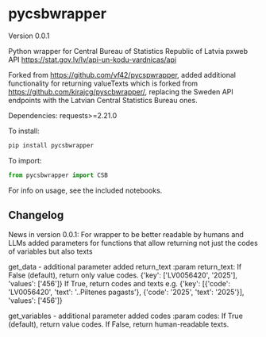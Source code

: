 # pycsbwrapper
Version 0.0.1

Python wrapper for Central Bureau of Statistics Republic of Latvia pxweb API
https://stat.gov.lv/lv/api-un-kodu-vardnicas/api

Forked from https://github.com/vf42/pycspwrapper, added additional functionality for returning valueTexts
which is 
  forked from https://github.com/kirajcg/pyscbwrapper/, replacing the Sweden API endpoints with the Latvian Central Statistics Bureau ones.

Dependencies: requests>=2.21.0

To install: 
```python
pip install pycsbwrapper
```

To import: 
```python
from pycsbwrapper import CSB
```

For info on usage, see the included notebooks.

## Changelog
News in version 0.0.1:
For wrapper to be better readable by humans and LLMs added parameters for functions that allow returning not just the codes of variables but also texts

get_data - additional parameter added return_text
        :param return_text: If False (default), return only value codes.  {'key': ['LV0056420', '2025'], 'values': ['456']}
                      If True, return codes and texts e.g. {'key': [{'code': 'LV0056420', 'text': '..Piltenes pagasts'}, {'code': '2025', 'text': '2025'}], 'values': ['456']}

get_variables - additional parameter added codes
        :param codes: If True (default), return value codes. 
                      If False, return human-readable texts.
